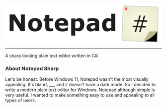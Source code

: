 <img src="https://github.com/Kwexy/Notepad-Sharp/blob/main/NotepadSharp/Images/Banner.png?raw=true" width="700">

---

A sharp looking plain text editor written in C#.

### About Notepad Sharp

Let's be honest.
Before Windows 11, Notepad wasn't the most visually appealing. It's bland, ___ and it doesn't have a dark mode.
So I decided to write a modern plain text editor for Windows.
Notepad although simple is very useful.
I wanted to make something easy to use and appealing to all types of users.
